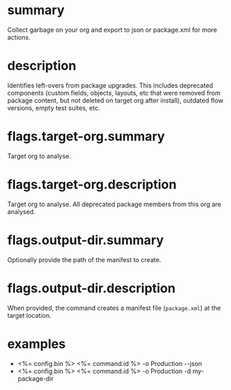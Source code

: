 # summary

Collect garbage on your org and export to json or package.xml for more actions.

# description

Identifies left-overs from package upgrades. This includes deprecated components (custom fields, objects, layouts, etc that were removed from package content, but not deleted on target org after install), outdated flow versions, empty test suites, etc.

# flags.target-org.summary

Target org to analyse.

# flags.target-org.description

Target org to analyse. All deprecated package members from this org are analysed.

# flags.output-dir.summary

Optionally provide the path of the manifest to create.

# flags.output-dir.description

When provided, the command creates a manifest file (`package.xml`) at the target location.

# examples

- <%= config.bin %> <%= command.id %> -o Production --json
- <%= config.bin %> <%= command.id %> -o Production -d my-package-dir

